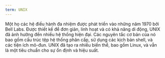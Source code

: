 ```yaml
---
term: UNIX
---
```


Một họ các hệ điều hành đa nhiệm được phát triển vào những năm 1970 bởi Bell Labs. Được thiết kế để đơn giản, linh hoạt và có khả năng di động, UNIX đã ảnh hưởng đến nhiều hệ thống hiện đại. Các nguyên tắc cơ bản của nó bao gồm cấu trúc tệp hệ thống phân cấp, sử dụng các kịch bản shell, và các tiện ích mô-đun. UNIX đã tạo ra nhiều biến thể, bao gồm Linux, và vẫn là một tiêu chuẩn cho sự ổn định và hiệu suất.